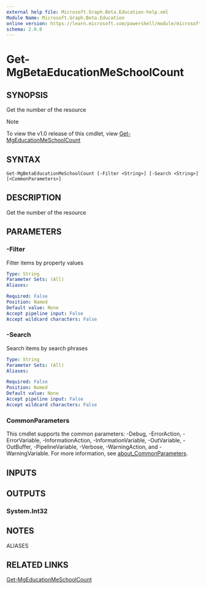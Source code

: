 ```yaml
---
external help file: Microsoft.Graph.Beta.Education-help.xml
Module Name: Microsoft.Graph.Beta.Education
online version: https://learn.microsoft.com/powershell/module/microsoft.graph.beta.education/get-mgbetaeducationmeschoolcount
schema: 2.0.0
---
```


# Get-MgBetaEducationMeSchoolCount

## SYNOPSIS
Get the number of the resource

> [!NOTE]
> To view the v1.0 release of this cmdlet, view [Get-MgEducationMeSchoolCount](/powershell/module/Microsoft.Graph.Education/Get-MgEducationMeSchoolCount?view=graph-powershell-1.0)

## SYNTAX

```
Get-MgBetaEducationMeSchoolCount [-Filter <String>] [-Search <String>] [<CommonParameters>]
```

## DESCRIPTION
Get the number of the resource

## PARAMETERS

### -Filter
Filter items by property values

```yaml
Type: String
Parameter Sets: (All)
Aliases:

Required: False
Position: Named
Default value: None
Accept pipeline input: False
Accept wildcard characters: False
```

### -Search
Search items by search phrases

```yaml
Type: String
Parameter Sets: (All)
Aliases:

Required: False
Position: Named
Default value: None
Accept pipeline input: False
Accept wildcard characters: False
```

### CommonParameters
This cmdlet supports the common parameters: -Debug, -ErrorAction, -ErrorVariable, -InformationAction, -InformationVariable, -OutVariable, -OutBuffer, -PipelineVariable, -Verbose, -WarningAction, and -WarningVariable. For more information, see [about_CommonParameters](http://go.microsoft.com/fwlink/?LinkID=113216).

## INPUTS

## OUTPUTS

### System.Int32
## NOTES

ALIASES

## RELATED LINKS
[Get-MgEducationMeSchoolCount](/powershell/module/Microsoft.Graph.Education/Get-MgEducationMeSchoolCount?view=graph-powershell-1.0)

